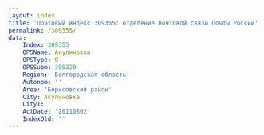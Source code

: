 ```yaml
---
layout: index
title: 'Почтовый индекс 309355: отделение почтовой связи Почты России'
permalink: /309355/
data:
    Index: 309355
    OPSName: Акулиновка
    OPSType: О
    OPSSubm: 309329
    Region: 'Белгородская область'
    Autonom: ''
    Area: 'Борисовский район'
    City: Акулиновка
    City1: ''
    ActDate: '20110802'
    IndexOld: ''
---
```

